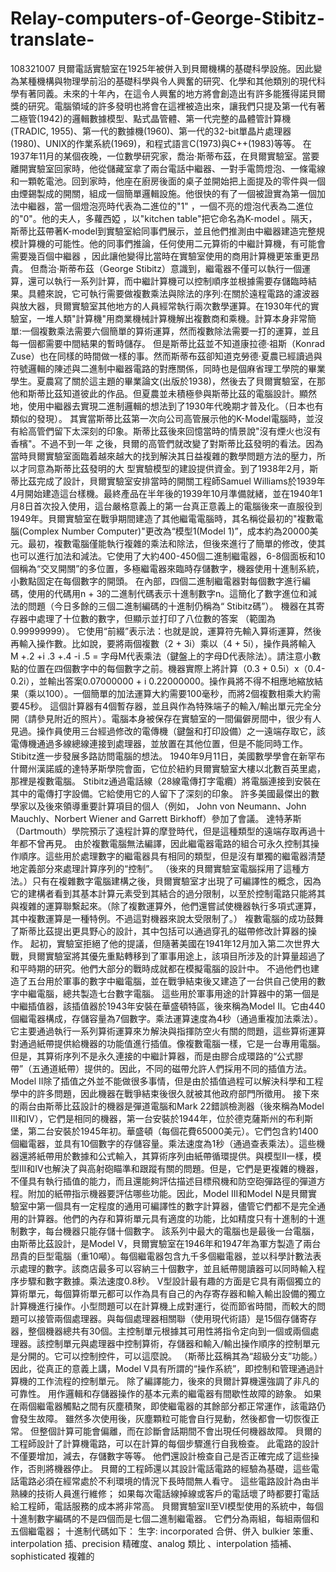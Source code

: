 # Relay-computers-of-George-Stibitz-translate-
108321007
  貝爾電話實驗室在1925年被併入到貝爾機構的基礎科學設施。因此變為某種機構與物理學前沿的基礎科學與令人興奮的研究、化學和其他類別的現代科學有著同義。未來的十年內，在這令人興奮的地方將會創造出有許多能獲得諾貝爾獎的研究。電腦領域的許多發明也將會在這裡被造出來，讓我們只提及第一代有著二極管(1942)的邏輯數據模型、點式晶管體、第一代完整的晶體管計算機(TRADIC, 1955)、第一代的數據機(1960)、第一代的32-bit單晶片處理器(1980)、UNIX的作業系統(1969)，和程式語言C(1973)與C++(1983)等等。 
在1937年11月的某個夜晚，一位數學研究家，喬治·斯蒂布茲，在貝爾實驗室。當要離開實驗室回家時，他從儲藏室拿了兩台電話中繼器、一對手電筒燈泡、一條電線和一顆乾電池。回到家時，他座在廚房後面的桌子並開始把上面提及的零件與一個由煙錫製成的開關，組成一個簡單邏輯設施。他很快的有了一個被證實為第一個加法中繼器，當一個燈泡亮時代表為二進位的"1" ，一個不亮的燈泡代表為二進位的"0"。他的夫人，多蘿西婭 ，以"kitchen table"把它命名為K-model 。隔天，斯蒂比茲帶著K-model到實驗室給同事們展示，並且他們推測由中繼器建造完整規模計算機的可能性。他的同事們推論，任何使用二元算術的中繼計算機，有可能會需要幾百個中繼器 ，因此讓他變得比當時在實驗室使用的商用計算機更笨重更昂貴。 
但喬治·斯蒂布茲（George Stibitz）意識到，繼電器不僅可以執行一個運算，還可以執行一系列計算，而中繼計算機可以控制順序並根據需要存儲臨時結果。具體來說，它可執行需要做複數乘法與除法的序列:在關於遠程電路的濾波器與放大器，貝爾實驗室其他地方的人員經常執行兩次數學運算。在1930年代的實驗室，一堆人類"計算機"用商業機械計算機解出複數商和乘機。計算本身非常簡單:一個複數乘法需要六個簡單的算術運算，然而複數除法需要一打的運算，並且每一個都需要中間結果的暫時儲存。 
但是斯蒂比茲並不知道康拉德·祖斯（Konrad Zuse）也在同樣的時間做一樣的事。然而斯蒂布茲卻知道克勞德·夏農已經讀過與符號邏輯的陳述與二進制中繼器電路的對應關係，同時也是個麻省理工學院的畢業學生。夏農寫了關於這主題的畢業論文(出版於1938)，然後去了貝爾實驗室，在那他和斯蒂比茲知道彼此的作品。但夏農並未積極參與斯蒂比茲的電腦設計。顯然地，使用中繼器去實現二進制邏輯的想法到了1930年代晚期才普及化。（日本也有類似的發現）。
其實當斯蒂比茲第一次向公司高管展示他的K-Model電腦時，並沒有給高管們留下太深刻的印象。斯蒂比茲後來回憶當時的情景說"沒有煙火也沒有香檳"。不過不到一年 之後，貝爾的高管們就改變了對斯蒂比茲發明的看法。因為當時貝爾實驗室面臨着越來越大的找到解決其日益複雜的數學問題方法的壓力，所以才同意為斯蒂比茲發明的大 型實驗模型的建設提供資金。到了1938年2月，斯蒂比茲完成了設計，貝爾實驗室安排當時的開關工程師Samuel Williams於1939年4月開始建造這台樣機。最終產品在半年後的1939年10月準備就緒，並在1940年1月8日首次投入使用，這台嚴格意義上的第一台真正意義上的電腦後來一直服役到1949年。貝爾實驗室在戰爭期間建造了其他繼電電腦時，其名稱從最初的"複數電腦(Complex Number Computer)"更改為“模型1(Model 1)”，成本約為20000美元。最初，複數電腦僅能執行複雜的乘法和除法，但後來進行了簡單的修改，使其也可以進行加法和減法。它使用了大約400-450個二進制繼電器，6-8個面板和10個稱為“交叉開關”的多位置，多極繼電器來臨時存儲數字，機器使用十進制系統，小數點固定在每個數字的開頭。 在內部，四個二進制繼電器對每個數字進行編碼，使用的代碼用n + 3的二進制代碼表示十進制數字n。這簡化了數字進位和減法的問題（今日多餘的三個二進制編碼的十進制仍稱為“ Stibitz碼”）。 機器在其寄存器中處理了十位數的數字，但顯示並打印了八位數的答案 （範圍為0.99999999）。 它使用“前綴”表示法：也就是說，運算符先輸入算術運算，然後再輸入操作數。比如說，要將兩個複數（2 + 3i）乘以（4 + 5i），操作員將輸入
M +.2 +i .3 +.4 -i .5 =
字母M代表乘法（鍵盤上的字母D代表除法）。請注意小數點的位置在四個數字中的每個數字之前。機器實際上將計算（0.3 + 0.5i）x（0.4-0.2i），並輸出答案0.07000000 + i 0.22000000。操作員將不得不相應地縮放結果（乘以100）。一個簡單的加法運算大約需要100毫秒，而將2個複數相乘大約需要45秒。
這個計算器有4個暫存器，並且與作為特殊端子的輸入/輸出單元完全分開（請參見附近的照片）。電腦本身被保存在實驗室的一間偏僻房間中，很少有人見過。操作員使用三台經過修改的電傳機（鍵盤和打印設備）之一遠端存取它，該電傳機通過多線總線連接到處理器，並放置在其他位置，但是不能同時工作。
Stibitz進一步發展多路訪問電腦的想法。 1940年9月11日，美國數學學會在新罕布什爾州漢諾威的達特茅斯學院會面，它位於紐約貝爾實驗室大樓以北數百英里處，那裡是複數電腦。 Stibitz通過電話線（28線電傳打字電纜）將電腦連接到安裝在其中的電傳打字設備。它給使用它的人留下了深刻的印象。 許多美國最傑出的數學家以及後來領導重要計算項目的個人（例如， John von Neumann、John Mauchly、Norbert Wiener and Garrett Birkhoff）參加了會議。 達特茅斯（Dartmouth）學院預示了遠程計算的摩登時代，但是這種類型的遠端存取再過十年都不曾再見。
由於複數電腦無法編譯，因此繼電器電路的組合可永久控制其操作順序。這些用於處理數字的繼電器具有相同的類型，但是沒有單獨的繼電器清楚地定義部分來處理計算序列的“控制”。 （後來的貝爾實驗室電腦採用了這種方法。）只有在複雜數字電腦建構之後，貝爾實驗室才出現了可編譯性的概念，因為它的建構者看到其基本計算元素受到其結合的過分限制，以至於控制電路只能將其與複雜的運算聯繫起來。（除了複數運算外，他們還嘗試使機器執行多項式運算，其中複數運算是一種特例。不過這對機器來說太受限制了。）
複數電腦的成功鼓舞了斯蒂比茲提出更具野心的設計，其中包括可以通過穿孔的磁帶修改計算器的操作。 起初，實驗室拒絕了他的提議，但隨著美國在1941年12月加入第二次世界大戰，貝爾實驗室將其優先重點轉移到了軍事用途上，該項目所涉及的計算量超過了和平時期的研究。他們大部分的戰時成就都在模擬電腦的設計中。 不過他們也建造了五台用於軍事的數字中繼電腦，並在戰爭結束後又建造了一台供自己使用的數字中繼電腦，總共製造七台數字電腦。
這些用於軍事用途的計算器中的第一個是中繼插值器，該插值器於1943年安裝在華盛頓特區，後來稱為Model II。它由440個繼電器構成，存儲容量為7個數字。乘法運算速度為4秒（通過重複加法乘法）。它主要通過執行一系列算術運算來ㄌ解決與指揮防空火有關的問題，這些算術運算對通過紙帶提供給機器的功能值進行插值。像複數電腦一樣，它是一台專用電腦。但是，其算術序列不是永久連接的中繼計算器，而是由膠合成環路的“公式膠帶”（五通道紙帶）提供的。因此，不同的磁帶允許人們採用不同的插值方法。 Model II除了插值之外並不能做很多事情，但是由於插值過程可以解決科學和工程學中的許多問題，因此機器在戰爭結束後很久就被其他政府部門所徵用。
接下來的兩台由斯蒂比茲設計的機器是彈道電腦和Mark 22錯誤檢測器（後來稱為Model III和IV），它們是相同的機器，第一台安裝於1944年，位於德克薩斯州的布利斯堡，第二台安裝於1945年初。華盛頓（每個花費65000美元）。它們包含約1400個繼電器，並具有10個數字的存儲容量。乘法速度為1秒（通過查表乘法）。這些機器還將紙帶用於數據和公式輸入，其算術序列由紙帶循環提供。與模型II一樣，模型III和IV也解決了與高射砲瞄準和跟蹤有關的問題。但是，它們是更複雜的機器，不僅具有執行插值的能力，而且還能夠評估描述目標飛機和防空砲彈路徑的彈道方程。附加的紙帶指示機器要評估哪些功能。因此，Model III和Model N是貝爾實驗室中第一個具有一定程度的通用可編譯性的數字計算器，儘管它們都不是完全通用的計算器。他們的內存和算術單元具有適度的功能，比如精度只有十進制的十進制數字，每台機器只能存儲十個數字。
該系列中最大的電腦也是最後一台電腦，由斯蒂比茲設計，是Model V，貝爾實驗室在1946年和1947年為軍方製造了兩台昂貴的巨型電腦（重10噸）。每個繼電器包含九千多個繼電器，並以科學計數法表示處理的數字。該商店最多可以容納三十個數字，並且紙帶閱讀器可以同時輸入程序步驟和數字數據。乘法速度0.8秒。 V型設計最有趣的方面是它具有兩個獨立的算術單元，每個算術單元都可以作為具有自己的內存寄存器和輸入輸出設備的獨立計算機進行操作。小型問題可以在計算機上成對運行，從而節省時間，而較大的問題可以接管兩個處理器。與每個處理器相關聯（使用現代術語）是15個存儲寄存器，整個機器總共有30個。主控制單元根據其可用性將指令定向到一個或兩個處理器。該控制單元與處理器中控制算術，存儲器和輸入/輸出操作順序的控制單元是分開的。它可以控制控件，可以這麼說。 （斯蒂比茲稱其為“超級分支”功能。）因此，從真正的意義上講，Model V具有所謂的“操作系統”，即控制和管理通過計算機的工作流程的控制單元。
除了編譯能力，後來的貝爾計算機還強調了非凡的可靠性。 用作邏輯和存儲器操作的基本元素的繼電器有間歇性故障的跡象。 如果在兩個繼電器觸點之間有灰塵積聚，即使繼電器的其餘部分都正常運作，該電路仍會發生故障。 雖然多次使用後，灰塵顆粒可能會自行晃動，然後都會一切恢復正常。 但整個計算可能會偏離，而在診斷會話期間不會出現任何機器故障。
貝爾的工程師設計了計算機電路，可以在計算的每個步驟進行自我檢查。 此電路的設計不僅要增加，減去，存儲數字等等。 他們還設計檢查自己是否正確完成了這些操作，否則將機器停止。 貝爾的工程師還以其設計電話電路的經驗為基礎，這些電話電路必須在經常處於不利環境的情況下長時間無人看守。 這些電路設計為由半熟練的技術人員進行維修； 如果每次電話線掉線或客戶的電話壞了時都要打電話給工程師，電話服務的成本將非常高。 貝爾實驗室II至VI模型使用的系統中，每個十進制數字編碼的不是四個而是七個二進制繼電器。 它們分為兩組，每組兩個和五個繼電器； 十進制代碼如下：
生字: incorporated 合併、併入 bulkier 笨重、interpolation 插、precision 精確度、analog 類比 、interpolation 插補、 sophisticated 複雜的
